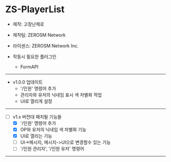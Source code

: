 # ZS-PlayerList
- 제작: 고장난제로
- 제작팀: ZEROSM Network
- 라이센스: ZEROSM Network Inc.

- 작동시 필요한 플러그인
  - FormAPI

----------------------------

- v1.0.0 업데이트
  - '/인원' 명령어 추가
  - 관리자와 유저의 닉네임 표시 색 차별화 작업
  - UI로 열리게 설정
 
----------------------------
 
 - [ ] v1.x 버전대 패치될 기능들
    - [x] '/인원' 명령어 추가
    - [x] OP와 유저의 닉네임 색 차별화 기능
    - [x] UI로 열리는 기능
    - [ ] UI->메시지, 메시지->UI으로 변경할수 있는 기능
    - [ ] '/인원 관리자', '/인원 유저' 명령어 
 
 ----------------------------------
